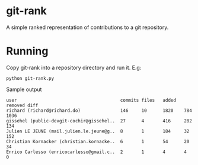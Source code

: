 git-rank
========

A simple ranked representation of contributions to a git repository.


# Running

Copy git-rank into a repository directory and run it. E.g:

    python git-rank.py

Sample output

    user                                       commits files   added   removed diff
    richard (richard@richard.do)               146     10      1820    784     1036
    gissehel (public-devgit-cochir@gissehel..  27      4       416     282     134
    Julien LE JEUNE (mail.julien.le.jeune@g..  8       1       184     32      152
    Christian Kornacker (christian.kornacke..  6       1       54      20      34
    Enrico Carlesso (enricocarlesso@gmail.c..  2       1       4       4       0